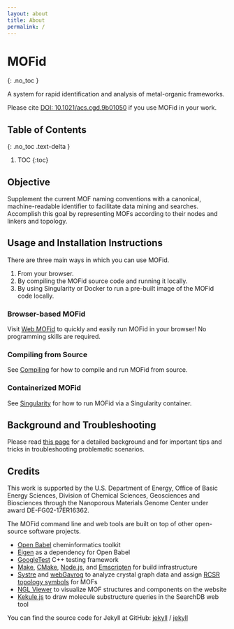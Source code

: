 ```yaml
---
layout: about
title: About
permalink: /
---
```


# MOFid
{: .no_toc }

A system for rapid identification and analysis of metal-organic frameworks.

Please cite [DOI: 10.1021/acs.cgd.9b01050](https://pubs.acs.org/doi/abs/10.1021/acs.cgd.9b01050) if you use MOFid in your work.


## Table of Contents
{: .no_toc .text-delta }

1. TOC
{:toc}

## Objective

Supplement the current MOF naming conventions with a canonical, machine-readable identifier to facilitate data mining and searches. Accomplish this goal by representing MOFs according to their nodes and linkers and topology.

## Usage and Installation Instructions

There are three main ways in which you can use MOFid.
1. From your browser.
2. By compiling the MOFid source code and running it locally.
3. By using Singularity or Docker to run a pre-built image of the MOFid code locally.

### Browser-based MOFid

Visit [Web MOFid](https://snurr-group.github.io/web-mofid/) to quickly and easily run MOFid in your browser! No programming skills are required.

### Compiling from Source

See [Compiling]({{site.baseurl}}/compiling) for how to compile and run MOFid from source.

### Containerized MOFid

See [Singularity]({{site.baseurl}}/singularity) for how to run MOFid via a Singularity container.

## Background and Troubleshooting

Please read [this page](https://github.com/snurr-group/web-mofid/blob/master/README.md) for a detailed background and for important tips and tricks in troubleshooting problematic scenarios.
## Credits

This work is supported by the U.S. Department of Energy, Office of Basic Energy Sciences, Division of Chemical Sciences, Geosciences and Biosciences through the Nanoporous Materials Genome Center under award DE-FG02-17ER16362.

The MOFid command line and web tools are built on top of other open-source software projects.

* [Open Babel](https://github.com/openbabel/openbabel) cheminformatics toolkit
* [Eigen](https://eigen.tuxfamily.org/index.php?title=Main_Page) as a dependency for Open Babel
* [GoogleTest](https://github.com/google/googletest) C++ testing framework
* [Make](https://www.gnu.org/software/make/), [CMake](https://cmake.org/), [Node.js](https://nodejs.org/en), and [Emscripten](https://emscripten.org/) for build infrastructure
* [Systre](http://www.gavrog.org/) and [webGavrog](https://github.com/odf/webGavrog) to analyze crystal graph data and assign [RCSR topology symbols](https://rcsr.anu.edu.au/) for MOFs
* [NGL Viewer](https://github.com/nglviewer/ngl) to visualize MOF structures and components on the website
* [Kekule.js](https://partridgejiang.github.io/Kekule.js/) to draw molecule substructure queries in the SearchDB web tool

You can find the source code for Jekyll at GitHub:
[jekyll][jekyll-organization] /
[jekyll](https://github.com/jekyll/jekyll)

[jekyll-organization]: https://github.com/jekyll
